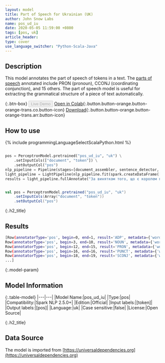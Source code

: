 ```yaml
---
layout: model
title: Part of Speech for Ukrainian (UK)
author: John Snow Labs
name: pos_ud_iu
date: 2020-05-05 11:59:00 +0800
tags: [pos, uk]
article_header:
type: cover
use_language_switcher: "Python-Scala-Java"
---
```


## Description
This model annotates the part of speech of tokens in a text. The [parts of speech](https://universaldependencies.org/u/pos/) annotated include PRON (pronoun), CCONJ (coordinating conjunction), and 15 others. The part of speech model is useful for extracting the grammatical structure of a piece of text automatically.

{:.btn-box}
<button class="button button-orange" disabled>Live Demo</button>
[Open in Colab](https://github.com/JohnSnowLabs/spark-nlp-workshop/blob/2da56c087da53a2fac1d51774d49939e05418e57/tutorials/Certification_Trainings/Public/6.Playground_DataFrames.ipynb){:.button.button-orange.button-orange-trans.co.button-icon}
[Download](https://s3.amazonaws.com/auxdata.johnsnowlabs.com/public/models/pos_ud_iu_uk_2.5.0_2.4_1588668890963.zip){:.button.button-orange.button-orange-trans.arr.button-icon}

## How to use 

<div class="tabs-box" markdown="1">

{% include programmingLanguageSelectScalaPython.html %}

```python

pos = PerceptronModel.pretrained("pos_ud_iu", "uk") \
    .setInputCols(["document", "token"]) \
    .setOutputCol("pos")
nlp_pipeline = Pipeline(stages=[document_assembler, sentence_detector, tokenizer, pos])
light_pipeline = LightPipeline(nlp_pipeline.fit(spark.createDataFrame([['']]).toDF("text")))
results = light_pipeline.fullAnnotate("За винятком того, що є королем півночі, Джон Сноу є англійським лікарем та лідером у розвитку анестезії та медичної гігієни.")
```

```scala

val pos = PerceptronModel.pretrained("pos_ud_iu", "uk")
    .setInputCols(Array("document", "token"))
    .setOutputCol("pos")
```

{:.h2_title}
## Results

```bash
[Row(annotatorType='pos', begin=0, end=1, result='ADP', metadata={'word': 'За'}, embeddings=[]),
Row(annotatorType='pos', begin=3, end=10, result='NOUN', metadata={'word': 'винятком'}, embeddings=[]),
Row(annotatorType='pos', begin=12, end=15, result='PRON', metadata={'word': 'того'}, embeddings=[]),
Row(annotatorType='pos', begin=16, end=16, result='PUNCT', metadata={'word': ','}, embeddings=[]),
Row(annotatorType='pos', begin=18, end=19, result='SCONJ', metadata={'word': 'що'}, embeddings=[]),
...]
```

{:.model-param}
## Model Information

{:.table-model}
|---|---|
|Model Name:|pos_ud_iu|
|Type:|pos|
|Compatibility:|Spark NLP 2.5.0+|
|Edition:|Official|
|Input labels:|[token]|
|Output labels:|[pos]|
|Language:|uk|
|Case sensitive:|false|
|License:|Open Source|

{:.h2_title}
## Data Source
The model is imported from [https://universaldependencies.org](https://universaldependencies.org)